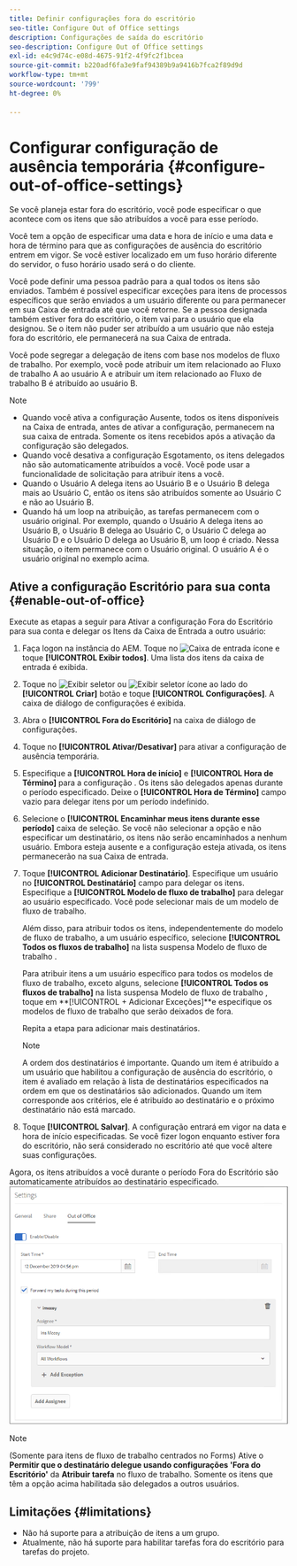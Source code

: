 ```yaml
---
title: Definir configurações fora do escritório
seo-title: Configure Out of Office settings
description: Configurações de saída do escritório
seo-description: Configure Out of Office settings
exl-id: e4c9d74c-e08d-4675-91f2-4f9fc2f1bcea
source-git-commit: b220adf6fa3e9faf94389b9a9416b7fca2f89d9d
workflow-type: tm+mt
source-wordcount: '799'
ht-degree: 0%

---
```


# Configurar configuração de ausência temporária {#configure-out-of-office-settings}

Se você planeja estar fora do escritório, você pode especificar o que acontece com os itens que são atribuídos a você para esse período.

Você tem a opção de especificar uma data e hora de início e uma data e hora de término para que as configurações de ausência do escritório entrem em vigor. Se você estiver localizado em um fuso horário diferente do servidor, o fuso horário usado será o do cliente.

Você pode definir uma pessoa padrão para a qual todos os itens são enviados. Também é possível especificar exceções para itens de processos específicos que serão enviados a um usuário diferente ou para permanecer em sua Caixa de entrada até que você retorne. Se a pessoa designada também estiver fora do escritório, o item vai para o usuário que ela designou. Se o item não puder ser atribuído a um usuário que não esteja fora do escritório, ele permanecerá na sua Caixa de entrada.

Você pode segregar a delegação de itens com base nos modelos de fluxo de trabalho. Por exemplo, você pode atribuir um item relacionado ao Fluxo de trabalho A ao usuário A e atribuir um item relacionado ao Fluxo de trabalho B é atribuído ao usuário B.


>[!NOTE]
>
>* Quando você ativa a configuração Ausente, todos os itens disponíveis na Caixa de entrada, antes de ativar a configuração, permanecem na sua caixa de entrada. Somente os itens recebidos após a ativação da configuração são delegados.
>* Quando você desativa a configuração Esgotamento, os itens delegados não são automaticamente atribuídos a você. Você pode usar a funcionalidade de solicitação para atribuir itens a você.
>* Quando o Usuário A delega itens ao Usuário B e o Usuário B delega mais ao Usuário C, então os itens são atribuídos somente ao Usuário C e não ao Usuário B.
>* Quando há um loop na atribuição, as tarefas permanecem com o usuário original. Por exemplo, quando o Usuário A delega itens ao Usuário B, o Usuário B delega ao Usuário C, o Usuário C delega ao Usuário D e o Usuário D delega ao Usuário B, um loop é criado. Nessa situação, o item permanece com o Usuário original. O usuário A é o usuário original no exemplo acima.


## Ative a configuração Escritório para sua conta {#enable-out-of-office}

Execute as etapas a seguir para Ativar a configuração Fora do Escritório para sua conta e delegar os Itens da Caixa de Entrada a outro usuário:

1. Faça logon na instância do AEM. Toque no ![Caixa de entrada](assets/bell.svg) ícone e toque **[!UICONTROL Exibir todos]**. Uma lista dos itens da caixa de entrada é exibida.
1. Toque no ![Exibir seletor](assets/viewlist.svg) ou ![Exibir seletor](assets/calendar.svg) ícone ao lado do **[!UICONTROL Criar]** botão e toque **[!UICONTROL Configurações]**. A caixa de diálogo de configurações é exibida.
1. Abra o **[!UICONTROL Fora do Escritório]** na caixa de diálogo de configurações.
1. Toque no **[!UICONTROL Ativar/Desativar]** para ativar a configuração de ausência temporária.
1. Especifique a **[!UICONTROL Hora de início]**  e **[!UICONTROL Hora de Término]** para a configuração . Os itens são delegados apenas durante o período especificado. Deixe o **[!UICONTROL Hora de Término]** campo vazio para delegar itens por um período indefinido.
1. Selecione o **[!UICONTROL Encaminhar meus itens durante esse período]** caixa de seleção. Se você não selecionar a opção e não especificar um destinatário, os itens não serão encaminhados a nenhum usuário. Embora esteja ausente e a configuração esteja ativada, os itens permanecerão na sua Caixa de entrada.
1. Toque **[!UICONTROL Adicionar Destinatário]**. Especifique um usuário no **[!UICONTROL Destinatário]** campo para delegar os itens. Especifique a **[!UICONTROL Modelo de fluxo de trabalho]** para delegar ao usuário especificado. Você pode selecionar mais de um modelo de fluxo de trabalho.

   Além disso, para atribuir todos os itens, independentemente do modelo de fluxo de trabalho, a um usuário específico, selecione **[!UICONTROL Todos os fluxos de trabalho]** na lista suspensa Modelo de fluxo de trabalho . <br>

   Para atribuir itens a um usuário específico para todos os modelos de fluxo de trabalho, exceto alguns, selecione **[!UICONTROL Todos os fluxos de trabalho]** na lista suspensa Modelo de fluxo de trabalho , toque em **[!UICONTROL + Adicionar Exceções]**e especifique os modelos de fluxo de trabalho que serão deixados de fora.
   <br>

   Repita a etapa para adicionar mais destinatários. <br>

   >[!NOTE]
   >
   >A ordem dos destinatários é importante. Quando um item é atribuído a um usuário que habilitou a configuração de ausência do escritório, o item é avaliado em relação à lista de destinatários especificados na ordem em que os destinatários são adicionados. Quando um item corresponde aos critérios, ele é atribuído ao destinatário e o próximo destinatário não está marcado.

1. Toque **[!UICONTROL Salvar]**. A configuração entrará em vigor na data e hora de início especificadas. Se você fizer logon enquanto estiver fora do escritório, não será considerado no escritório até que você altere suas configurações.

Agora, os itens atribuídos a você durante o período Fora do Escritório são automaticamente atribuídos ao destinatário especificado.
![Fora do escritório](assets/out-of-office.png)

>[!NOTE]
>
>(Somente para itens de fluxo de trabalho centrados no Forms) Ative o **Permitir que o destinatário delegue usando configurações &#39;Fora do Escritório&#39;** da **Atribuir tarefa** no fluxo de trabalho. Somente os itens que têm a opção acima habilitada são delegados a outros usuários.

## Limitações           {#limitations}

* Não há suporte para a atribuição de itens a um grupo.
* Atualmente, não há suporte para habilitar tarefas fora do escritório para tarefas do projeto.
